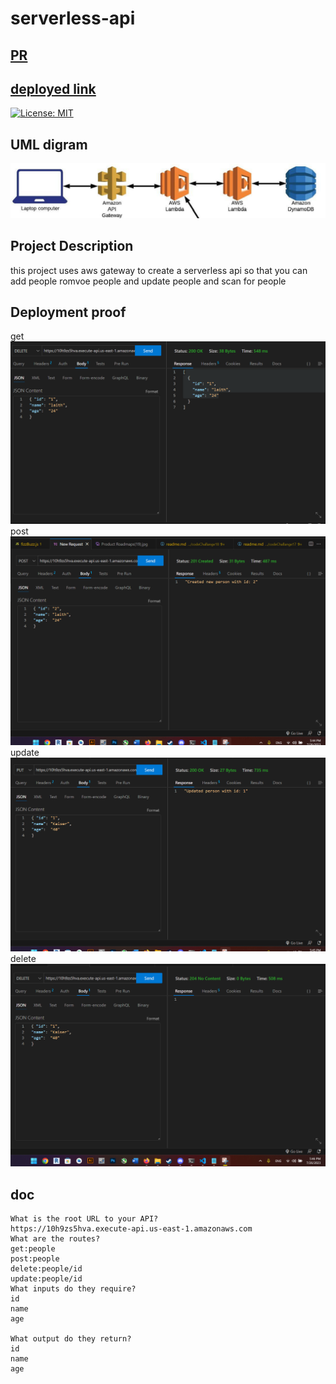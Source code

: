 # serverless-api
## [PR](https://github.com/Laith-Vlad/serverless-api/pull/1)
## [deployed link](https://10h9zs5hva.execute-api.us-east-1.amazonaws.com)



[![License: MIT](https://img.shields.io/badge/License-MIT-yellow.svg)](https://opensource.org/licenses/MIT)
## UML digram
![dad](./9-Figure1-1.png)
## Project Description

this project uses aws gateway to create a serverless api so that you can add people    romvoe people and update people and scan for people 
## Deployment proof
get
![dad](./POST.png)
post
![dad](./REALPOST.png)
update
![dad](./update.png)
delete
![dad](./delet.png)




 ## doc
  
    What is the root URL to your API?
    https://10h9zs5hva.execute-api.us-east-1.amazonaws.com
    What are the routes?
    get:people
    post:people
    delete:people/id
    update:people/id
    What inputs do they require?
    id 
    name 
    age

    What output do they return?
    id 
    name 
    age

